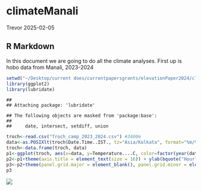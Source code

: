 climateManali
================
Trevor
2025-02-05

## R Markdown

In this document we are going to do all the climate analyses. First up
is hobo data from Manali, 2023-2024

``` r
setwd("~/Desktop/current does/currentpapersgrants/elevationPaper2024/climate/hobos20232024")
library(ggplot2)
library(lubridate)
```

    ## 
    ## Attaching package: 'lubridate'

    ## The following objects are masked from 'package:base':
    ## 
    ##     date, intersect, setdiff, union

``` r
troch<-read.csv("Troch_camp_2023_2024.csv") #3400m
data<-as.POSIXlt(troch$Date.Time..IST., tz="Asia/Kolkata", format="%m/%d/%Y %H:%M:%OS")
troch<-data.frame(troch, data)
p1<-ggplot(troch, aes(x=data, y=Temperature....C, color=factor(year(data)))) +  geom_line()+scale_color_manual(values=c("black", "black"))
p2<-p1+theme(axis.title = element_text(size = 16)) + ylab(bquote("Hourly temperature"^o*C))+ xlab("Date")
p3<-p2+theme(panel.grid.major = element_blank(), panel.grid.minor = element_blank(), panel.background = element_rect(fill="white"), axis.line = element_line(colour = "black"))
p3
```

![](climateM_files/figure-gfm/unnamed-chunk-1-1.png)<!-- -->
